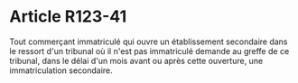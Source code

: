 # Article R123-41

Tout commerçant immatriculé qui ouvre un établissement secondaire dans le ressort d'un tribunal où il n'est pas immatriculé demande au greffe de ce tribunal, dans le délai d'un mois avant ou après cette ouverture, une immatriculation secondaire.